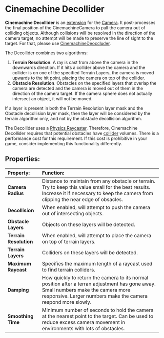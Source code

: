 # Cinemachine Decollider

__Cinemachine Decollider__ is an [extension](CinemachineVirtualCameraExtensions.md) for the [Camera](CinemachineCamera.md). It post-processes the final position of the CinemachineCamera to pull the camera out of colliding objects.  Although collisions will be resolved in the direction of the camera target, no attempt will be made to preserve the line of sight to the target.  For that, please use [CinemachineDeoccluder](CinemachineDeoccluder.md).

The Decollider combines two algorithms:
1. **Terrain Resolution**.  A ray is cast from above the camera in the downwards direction.  If it hits a collider above the camera and the collider is on one of the specified Terrain Layers, the camera is moved upwards to the hit point, placing the camera on top of the collider.
1. **Obstacle Resolution**.  Obstacles on the specified layers that overlap the camera are detected and the camera is moved out of them in the direction of the camera target.  If the camera sphere does not actually intersect an object, it will not be moved.

If a layer is present in both the Terrain Resolution layer mask and the Obstacle decollision layer mask, then the layer will be considered by the terrain algorithm only, and not by the obstacle decollision algorithm.

The Decollider uses a [Physics Raycaster](https://docs.unity3d.com/Manual/script-PhysicsRaycaster.html). Therefore, Cinemachine Decollider requires that potential obstacles have [collider](https://docs.unity3d.com/Manual/CollidersOverview.html) volumes. There is a performance cost for this requirement. If this cost is prohibitive in your game, consider implementing this functionality differently.

## Properties:

| **Property:** | **Function:** |
|:---|:---|
| __Camera Radius__ | Distance to maintain from any obstacle or terrain. Try to keep this value small for the best results. Increase it if necessary to keep the camera from clipping the near edge of obsacles. |
| __Decollision__ | When enabled, will attempt to push the camera out of intersecting objects. |
| __Obstacle Layers__ | Objects on these layers will be detected. |
| __Terrain Resolution__ | When enabled, will attempt to place the camera on top of terrain layers. |
| __Terrain Layers__ | Colliders on these layers will be detected. |
| __Maximum Raycast__ | Specifies the maximum length of a raycast used to find terrain colliders. |
| __Damping__ | How quickly to return the camera to its normal position after a terran adjustment has gone away. Small numbers make the camera more responsive. Larger numbers make the camera respond more slowly. |
| __Smoothing Time__ | Minimum number of seconds to hold the camera at the nearest point to the target. Can be used to reduce excess camera movement in environments with lots of obstacles. |


